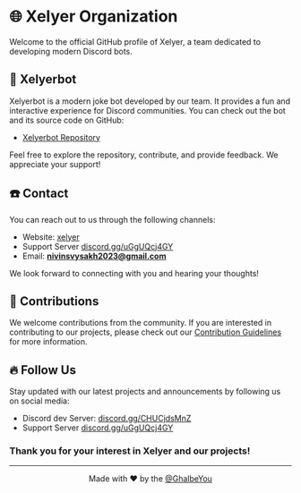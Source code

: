 
# 🌐 Xelyer Organization
Welcome to the official GitHub profile of Xelyer, a team dedicated to developing modern Discord bots.


## 👾 Xelyerbot
Xelyerbot is a modern joke bot developed by our team. It provides a fun and interactive experience for Discord communities. You can check out the bot and its source code on GitHub:

- [Xelyerbot Repository](https://github.com/Xelyer/Xelyerbot)

Feel free to explore the repository, contribute, and provide feedback. We appreciate your support!
</p>

## ☎️ Contact

You can reach out to us through the following channels:

- Website: [xelyer](https://xelyerbot.netlify.app/)
- Support Server [discord.gg/uGgUQcj4GY](https://discord.gg/uGgUQcj4GY)
- Email: **nivinsvysakh2023@gmail.com**

We look forward to connecting with you and hearing your thoughts!

## 🤼 Contributions

We welcome contributions from the community. If you are interested in contributing to our projects, please check out our [Contribution Guidelines](https://github.com/Xelyer/.github/blob/main/CONTRIBUTING.md) for more information.

## 🔥 Follow Us

Stay updated with our latest projects and announcements by following us on social media:

- Discord dev Server: [discord.gg/CHUCjdsMnZ](https://discord.gg/CHUCjdsMnZ)
- Support Server [discord.gg/uGgUQcj4GY](https://discord.gg/uGgUQcj4GY)

### Thank you for your interest in Xelyer and our projects!
---

<p align="center">Made with ❤️ by the <a href="https://github.com/Ghalbeyou">@GhalbeYou</a></p>

